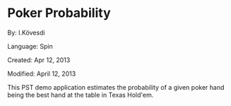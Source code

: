 # Poker Probability

By: I.Kövesdi

Language: Spin

Created: Apr 12, 2013

Modified: April 12, 2013

This PST demo application estimates the probability of a given poker hand being the best hand at the table in Texas Hold'em.
